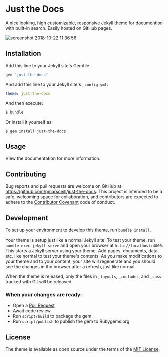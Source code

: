 # Just the Docs

A nice looking, high customizable, responsive Jekyll theme for documention with built-in search. Easily hosted on GitHub pages.

![screenshot 2018-10-22 11 36 56](https://user-images.githubusercontent.com/896475/47302203-e4a8ca80-d5ee-11e8-916a-9bd30e95a40d.png)

## Installation

Add this line to your Jekyll site's Gemfile:

```ruby
gem "just-the-docs"
```

And add this line to your Jekyll site's `_config.yml`:

```yaml
theme: just-the-docs
```

And then execute:

    $ bundle

Or install it yourself as:

    $ gem install just-the-docs

## Usage

View the documentation for more information.

## Contributing

Bug reports and pull requests are welcome on GitHub at https://github.com/pmarsceill/just-the-docs. This project is intended to be a safe, welcoming space for collaboration, and contributors are expected to adhere to the [Contributor Covenant](http://contributor-covenant.org) code of conduct.

## Development

To set up your environment to develop this theme, run `bundle install`.

Your theme is setup just like a normal Jekyll site! To test your theme, run `bundle exec jekyll serve` and open your browser at `http://localhost:4000`. This starts a Jekyll server using your theme. Add pages, documents, data, etc. like normal to test your theme's contents. As you make modifications to your theme and to your content, your site will regenerate and you should see the changes in the browser after a refresh, just like normal.

When the theme is released, only the files in `_layouts`, `_includes`, and `_sass` tracked with Git will be released.


### When your changes are ready:

- Open a [Pull Request](https://github.com/pmarsceill/just-the-docs/pulls)
- Await code review
- Run `script/build` to package the gem
- Run `script/publish` to publish the gem to Rubygems.org

## License

The theme is available as open source under the terms of the [MIT License](http://opensource.org/licenses/MIT).

